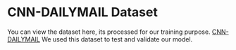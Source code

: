 # CNN-DAILYMAIL Dataset

You can view the dataset here, its processed for our training purpose.
[CNN-DAILYMAIL](https://drive.google.com/drive/folders/1sDoEOdx8GTYLCCv4ISIBElYcS-E5Jdmq?usp=sharing)
We used this dataset to test and validate our model.
